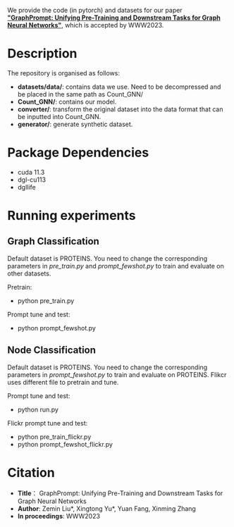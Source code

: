 We provide the code (in pytorch) and datasets for our paper [**"GraphPrompt: Unifying Pre-Training and Downstream Tasks
for Graph Neural Networks"**](https://arxiv.org/pdf/2302.08043.pdf), 
which is accepted by WWW2023.

# Description
The repository is organised as follows:
- **datasets/data/**: contains data we use. Need to be decompressed and be placed in the same path as Count_GNN/
- **Count_GNN/**: contains our model.
- **converter/**: transform the original dataset into the data format that can be inputted into Count_GNN.
- **generator/**: generate synthetic dataset.

# Package Dependencies
* cuda 11.3
* dgl-cu113
* dgllife

# Running experiments
## Graph Classification
Default dataset is PROTEINS. You need to change the corresponding parameters in *pre_train.py* and *prompt_fewshot.py* to train and evaluate on other datasets.

Pretrain:
- python pre_train.py
 
Prompt tune and test:
- python prompt_fewshot.py

## Node Classification

Default dataset is PROTEINS. You need to change the corresponding parameters in *prompt_fewshot.py* to train and evaluate on PROTEINS. Flikcr uses different file to pretrain and tune.

Prompt tune and test:
- python run.py

Flickr prompt tune and test:
- python pre_train_flickr.py
- python prompt_fewshot_flickr.py

# Citation
* **Title**： GraphPrompt: Unifying Pre-Training and Downstream Tasks for Graph Neural Networks
* **Author**: Zemin Liu*, Xingtong Yu*, Yuan Fang, Xinming Zhang
* **In proceedings**: WWW2023
